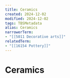 ```yaml
---
title: Ceramics
created: 2024-12-02
modified: 2024-12-02
tags: TBSMetadata
alias: Ceramics
narrowerTerm:
- "[[5011 Decorative arts]]"
relatedTerm:
- "[[16154 Pottery]]"
---
```

# Ceramics
